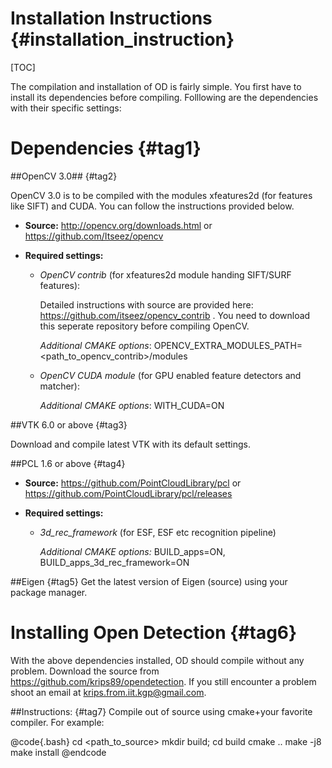 
Installation Instructions {#installation_instruction} 
=========================

 [TOC]
 
The compilation and installation of OD is fairly simple. You first have to install its dependencies before compiling. Folllowing are the dependencies with their specific settings:


Dependencies {#tag1}
============


##OpenCV 3.0## {#tag2}

OpenCV 3.0 is to be compiled with the modules xfeatures2d (for features like SIFT) and CUDA. You can follow the instructions provided below.
    
- **Source:** http://opencv.org/downloads.html or https://github.com/Itseez/opencv              
    
- **Required settings:**

    - *OpenCV contrib* (for xfeatures2d module handing SIFT/SURF features):
        
        Detailed instructions with source are provided here: https://github.com/itseez/opencv_contrib . You need to download this seperate repository before compiling OpenCV.
                
        *Additional CMAKE options*: OPENCV_EXTRA_MODULES_PATH=<path_to_opencv_contrib>/modules
                                              
    - *OpenCV CUDA module* (for GPU enabled feature detectors and matcher):
             
        *Additional CMAKE options*: WITH_CUDA=ON       

 
##VTK 6.0 or above {#tag3}
    
Download and compile latest VTK with its default settings.
    
   
##PCL 1.6 or above {#tag4}   
    
- **Source:** https://github.com/PointCloudLibrary/pcl or https://github.com/PointCloudLibrary/pcl/releases

- **Required settings:**

  * *3d_rec_framework* (for ESF, ESF etc recognition pipeline)
  
      *Additional CMAKE options:* BUILD_apps=ON, BUILD_apps_3d_rec_framework=ON
    
##Eigen {#tag5}
Get the latest version of Eigen (source) using your package manager.


Installing Open Detection {#tag6}
====

With the above dependencies installed, OD should compile without any problem. Download the source from https://github.com/krips89/opendetection.  If you still encounter a problem shoot an email at krips.from.iit.kgp@gmail.com.

##Instructions: {#tag7}
Compile out of source using cmake+your favorite compiler. For example:

@code{.bash}
cd <path_to_source>
mkdir build; cd build
cmake ..
make -j8
make install
@endcode



  